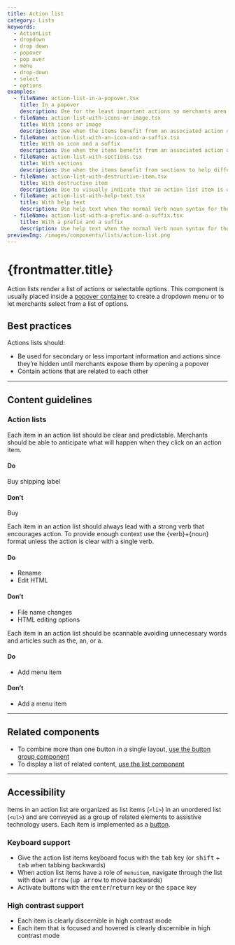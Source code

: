 ```yaml
---
title: Action list
category: Lists
keywords:
  - ActionList
  - dropdown
  - drop down
  - popover
  - pop over
  - menu
  - drop-down
  - select
  - options
examples:
  - fileName: action-list-in-a-popover.tsx
    title: In a popover
    description: Use for the least important actions so merchants aren’t distracted by secondary tasks. Can also be used for a set of actions that won’t fit in the available screen space.
  - fileName: action-list-with-icons-or-image.tsx
    title: With icons or image
    description: Use when the items benefit from an associated action or image, such as a list of products.
  - fileName: action-list-with-an-icon-and-a-suffix.tsx
    title: With an icon and a suffix
    description: Use when the items benefit from an associated action or image, such as a list of products.
  - fileName: action-list-with-sections.tsx
    title: With sections
    description: Use when the items benefit from sections to help differentiate actions.
  - fileName: action-list-with-destructive-item.tsx
    title: With destructive item
    description: Use to visually indicate that an action list item is destructive.
  - fileName: action-list-with-help-text.tsx
    title: With help text
    description: Use help text when the normal Verb noun syntax for the actions does not provide sufficient context for the merchant.
  - fileName: action-list-with-a-prefix-and-a-suffix.tsx
    title: With a prefix and a suffix
    description: Use help text when the normal Verb noun syntax for the actions does not provide sufficient context for the merchant.
previewImg: /images/components/lists/action-list.png
---
```


# {frontmatter.title}

<Lede>

Action lists render a list of actions or selectable options. This component is usually placed inside a [popover container](https://polaris.shopify.com/components/overlays/popover) to create a dropdown menu or to let merchants select from a list of options.

</Lede>

<Examples />

<Props componentName={frontmatter.title} />

## Best practices

Actions lists should:

- Be used for secondary or less important information and actions since they’re hidden until merchants expose them by opening a popover
- Contain actions that are related to each other

---

## Content guidelines

### Action lists

Each item in an action list should be clear and predictable. Merchants should be able to anticipate what will happen when they click on an action item.

<DoDont>

#### Do

Buy shipping label

#### Don’t

Buy

</DoDont>

Each item in an action list should always lead with a strong verb that encourages action. To provide enough context use the \{verb\}+\{noun\} format unless the action is clear with a single verb.

<DoDont>

#### Do

- Rename
- Edit HTML

#### Don’t

- File name changes
- HTML editing options

</DoDont>

Each item in an action list should be scannable avoiding unnecessary words and articles such as the, an, or a.

<DoDont>

#### Do

- Add menu item

#### Don’t

- Add a menu item

</DoDont>

---

## Related components

- To combine more than one button in a single layout, [use the button group component](https://polaris.shopify.com/components/actions/button-group)
- To display a list of related content, [use the list component](https://polaris.shopify.com/components/lists/list)

---

## Accessibility

Items in an action list are organized as list items (`<li>`) in an unordered list (`<ul>`) and are conveyed as a group of related elements to assistive technology users. Each item is implemented as a [button](https://polaris.shopify.com/components/actions/button).

### Keyboard support

- Give the action list items keyboard focus with the <kbd>tab</kbd> key (or <kbd>shift</kbd> + <kbd>tab</kbd> when tabbing backwards)
- When action list items have a role of `menuitem`, navigate through the list with <kbd>down arrow</kbd> (<kbd>up arrow</kbd> to move backwards)
- Activate buttons with the <kbd>enter</kbd>/<kbd>return</kbd> key or the <kbd>space</kbd> key

### High contrast support

- Each item is clearly discernible in high contrast mode
- Each item that is focused and hovered is clearly discernible in high contrast mode
